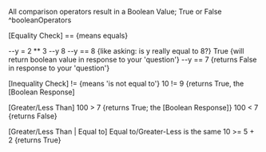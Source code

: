 All comparison operators result in a Boolean Value; True or False ^booleanOperators

[Equality Check]
== {means equals} 

--y = 2 ** 3
--y
8
--y == 8 {like asking: is y really equal to 8?}
True {will return boolean value in response to your 'question'}
--y == 7 {returns False in response to your 'question'}

[Inequality Check]
!= {means 'is not equal to'}
10 != 9 {returns True, the [Boolean Response]

[Greater/Less Than]
 100 > 7 {returns True; the [Boolean Response]}
 100 < 7 {returns False}

[Greater/Less Than | Equal to]
Equal to/Greater-Less is the same
10 >= 5 + 2 {returns True}